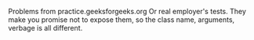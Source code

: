 Problems from practice.geeksforgeeks.org
Or real employer's tests.  They make you promise not to expose them, so the
class name, arguments, verbage is all different.
